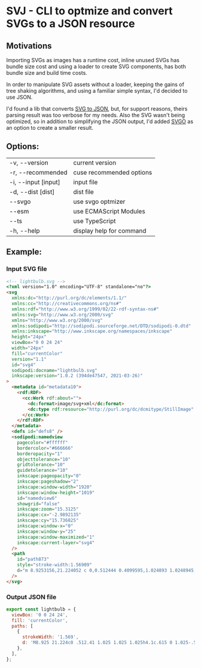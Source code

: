 # SVJ - CLI to optmize and convert SVGs to a JSON resource

## Motivations

Importing SVGs as images has a runtime cost, inline unused SVGs has bundle size cost and using a loader to create SVG components, has both bundle size and build time costs.

In order to manipulate SVG assets without a loader, keeping the gains of tree shaking algorithms, and using a familiar simple syntax, I'd decided to use JSON.

I'd found a lib that converts [SVG to JSON](https://github.com/elrumordelaluz/svgson), but, for support reasons, theirs parsing result was too verbose for my needs. Also the SVG wasn't being optimized, so in addition to simplifying the JSON output, I'd added [SVGO](https://github.com/svg/svgo) as an option to create a smaller result.

## Options:

<table>
  <tr><td>-v, --version</td><td>current version</td></tr>
  <tr><td>-r, --recommended</td><td>cuse recommended options</td></tr>
  <tr><td>-i, --input [input]</td><td>input file</td></tr>
  <tr><td>-d, --dist [dist]</td><td>dist file</td></tr>
  <tr><td>--svgo</td><td>use svgo optmizer</td></tr>
  <tr><td>--esm</td><td>use ECMAScript Modules</td></tr>
  <tr><td>--ts</td><td>use TypeScript</td></tr>
  <tr><td>-h, --help</td><td>display help for command</td></tr>
</table>

## Example:

### Input SVG file

```html
<!-- lightbulb.svg -->
<?xml version="1.0" encoding="UTF-8" standalone="no"?>
<svg
  xmlns:dc="http://purl.org/dc/elements/1.1/"
  xmlns:cc="http://creativecommons.org/ns#"
  xmlns:rdf="http://www.w3.org/1999/02/22-rdf-syntax-ns#"
  xmlns:svg="http://www.w3.org/2000/svg"
  xmlns="http://www.w3.org/2000/svg"
  xmlns:sodipodi="http://sodipodi.sourceforge.net/DTD/sodipodi-0.dtd"
  xmlns:inkscape="http://www.inkscape.org/namespaces/inkscape"
  height="24px"
  viewBox="0 0 24 24"
  width="24px"
  fill="currentColor"
  version="1.1"
  id="svg4"
  sodipodi:docname="lightbulb.svg"
  inkscape:version="1.0.2 (394de47547, 2021-03-26)"
>
  <metadata id="metadata10">
    <rdf:RDF>
      <cc:Work rdf:about="">
        <dc:format>image/svg+xml</dc:format>
        <dc:type rdf:resource="http://purl.org/dc/dcmitype/StillImage" />
      </cc:Work>
    </rdf:RDF>
  </metadata>
  <defs id="defs8" />
  <sodipodi:namedview
    pagecolor="#ffffff"
    bordercolor="#666666"
    borderopacity="1"
    objecttolerance="10"
    gridtolerance="10"
    guidetolerance="10"
    inkscape:pageopacity="0"
    inkscape:pageshadow="2"
    inkscape:window-width="1920"
    inkscape:window-height="1019"
    id="namedview6"
    showgrid="false"
    inkscape:zoom="15.3125"
    inkscape:cx="-2.9892135"
    inkscape:cy="15.736825"
    inkscape:window-x="0"
    inkscape:window-y="25"
    inkscape:window-maximized="1"
    inkscape:current-layer="svg4"
  />
  <path
    id="path873"
    style="stroke-width:1.56909"
    d="m 8.9253156,21.224052 c 0,0.512444 0.4099595,1.024893 1.0248945,1.024893 h 4.0995779 c 0.614937,0 1.024895,-0.512449 1.024895,-1.024893 V 20.199155 H 8.9253156 Z M 12,1.7510548 c -3.9970888,0 -7.1742615,3.1771731 -7.1742615,7.1742618 0,2.4597474 1.2298733,4.6120254 3.0746835,5.8419004 v 2.357255 c 0,0.512447 0.4099579,1.024895 1.0248938,1.024895 h 6.1493672 c 0.614937,0 1.024894,-0.512448 1.024894,-1.024895 v -2.357255 c 1.844812,-1.332365 3.074685,-3.484642 3.074685,-5.8419004 0,-3.9970887 -3.177173,-7.1742618 -7.174262,-7.1742618 z"
  />
</svg>
```

### Output JSON file

```js
export const lightbulb = {
  viewBox: '0 0 24 24',
  fill: 'currentColor',
  paths: [
    {
      strokeWidth: '1.569',
      d: 'M8.925 21.224c0 .512.41 1.025 1.025 1.025h4.1c.615 0 1.025-.513 1.025-1.025V20.2h-6.15zM12 1.751a7.13 7.13 0 0 0-7.174 7.174c0 2.46 1.23 4.612 3.074 5.842v2.357c0 .513.41 1.025 1.025 1.025h6.15c.615 0 1.025-.512 1.025-1.025v-2.357c1.844-1.332 3.074-3.484 3.074-5.842A7.13 7.13 0 0 0 12 1.751z',
    },
  ],
};
```
